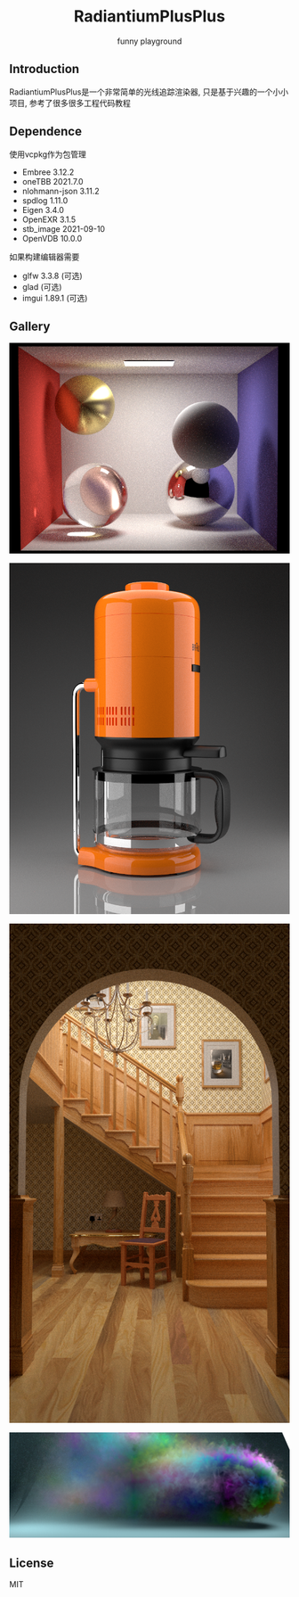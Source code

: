 <h1 align="center">RadiantiumPlusPlus</h1>
<p align="center">funny playground</p>

## Introduction

RadiantiumPlusPlus是一个非常简单的光线追踪渲染器, 只是基于兴趣的一个小小项目, 参考了很多很多工程代码教程

## Dependence

使用vcpkg作为包管理

* Embree 3.12.2
* oneTBB 2021.7.0
* nlohmann-json 3.11.2
* spdlog 1.11.0
* Eigen 3.4.0
* OpenEXR 3.1.5
* stb_image 2021-09-10
* OpenVDB 10.0.0

如果构建编辑器需要

* glfw 3.3.8 (可选)
* glad (可选)
* imgui 1.89.1 (可选)

## Gallery

![](gallery/path_many_ball.png)

![](gallery/coffee.png)

![](gallery/staircase.png)

![](gallery/mitsuba_banner6.png)

## License

MIT
